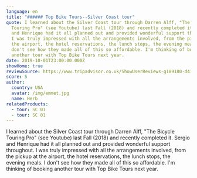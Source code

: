 ```yaml
---
language: en
title: "###### Top Bike Tours--Silver Coast tour"
quote: I learned about the Silver Coast tour through Darren Alff, "The Bicycle
  Touring Pro" (see Youtube) last Fall (2018) and recently completed it. Sergio
  and Henrique had it all planned out and provided wonderful support throughout.
  I was truly impressed with all the arrangements involved, from the pickup at
  the airport, the hotel reservations, the lunch stops, the evening meals. I
  don't see how they made all of this so affordable. I'm thinking of booking
  another tour with Top Bike Tours next year.
date: 2019-10-01T23:00:00.000Z
showHome: true
reviewSource: https://www.tripadvisor.co.uk/ShowUserReviews-g189180-d4105907-r714868994-Top_Bike_tours_Portugal-Porto_Porto_District_Northern_Portugal.html
score: 5
author:
  country: USA
  avatar: /img/emmet.jpg
  name: Herb
relatedProducts:
  - tour: SC 01
  - tour: SC 01
---
```

I learned about the Silver Coast tour through Darren Alff, "The Bicycle Touring Pro" (see Youtube) last Fall (2018) and recently completed it. Sergio and Henrique had it all planned out and provided wonderful support throughout. I was truly impressed with all the arrangements involved, from the pickup at the airport, the hotel reservations, the lunch stops, the evening meals. I don't see how they made all of this so affordable. I'm thinking of booking another tour with Top Bike Tours next year.